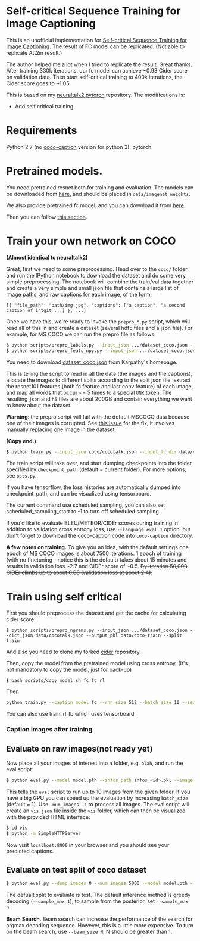 # Self-critical Sequence Training for Image Captioning

This is an unofficial implementation for [Self-critical Sequence Training for Image Captioning](https://arxiv.org/abs/1612.00563). The result of FC model can be replicated. (Not able to replicate Att2in result.)

The author helped me a lot when I tried to replicate the result. Great thanks. After training 330k iterations, our fc model can achieve ~0.93 Cider score on validation data. Then start self-critical training to 400k iterations, the Cider score goes to ~1.05.

This is based on my [neuraltalk2.pytorch](https://github.com/ruotianluo/neuraltalk2.pytorch) repository. The modifications is:
- Add self critical training.

# Requirements
Python 2.7 (no [coco-caption](https://github.com/tylin/coco-caption) version for python 3), pytorch


# Pretrained models.
You need pretrained resnet both for training and evaluation. The models can be downloaded from [here](https://drive.google.com/open?id=0B7fNdx_jAqhtbVYzOURMdDNHSGM), and should be placed in `data/imagenet_weights`.

We also provide pretrained fc model, and you can download it from [here](https://drive.google.com/open?id=0B7fNdx_jAqhtZnZsaXM3MDN5NGM).

Then you can follow [this section](#markdown-header-caption-images-after-training).

# Train your own network on COCO
**(Almost identical to neuraltalk2)**

Great, first we need to some preprocessing. Head over to the `coco/` folder and run the IPython notebook to download the dataset and do some very simple preprocessing. The notebook will combine the train/val data together and create a very simple and small json file that contains a large list of image paths, and raw captions for each image, of the form:

```
[{ "file_path": "path/img.jpg", "captions": ["a caption", "a second caption of i"tgit ...] }, ...]
```

Once we have this, we're ready to invoke the `prepro_*.py` script, which will read all of this in and create a dataset (several hdf5 files and a json file). For example, for MS COCO we can run the prepro file as follows:

```bash
$ python scripts/prepro_labels.py --input_json .../dataset_coco.json --output_json data/cocotalk.json --output_h5 data/cocotalk
$ python scripts/prepro_feats_npy.py --input_json .../dataset_coco.json --output_dir data/cocotalk --images_root ...
```

You need to download [dataset_coco.json](http://cs.stanford.edu/people/karpathy/deepimagesent/caption_datasets.zip) from Karpathy's homepage.

This is telling the script to read in all the data (the images and the captions), allocate the images to different splits according to the split json file, extract the resnet101 features (both fc feature and last conv feature) of each image, and map all words that occur <= 5 times to a special `UNK` token. The resulting `json` and `h5` files are about 200GB and contain everything we want to know about the dataset.

**Warning**: the prepro script will fail with the default MSCOCO data because one of their images is corrupted. See [this issue](https://github.com/karpathy/neuraltalk2/issues/4) for the fix, it involves manually replacing one image in the dataset.

**(Copy end.)**

```bash
$ python train.py --input_json coco/cocotalk.json --input_fc_dir data/cocotalk_fc --input_att_dir data/cocotalk_att --input_label_h5 data/cocotalk_label.h5 --id fc --caption_model fc --beam_size 1 --learning_rate 5e-4 --learning_rate_decay_start 0 --scheduled_sampling_start 0 --save_checkpoint_every 6000 --val_images_use 5000 --checkpoint_path log_fc --max_epochs 30
```

The train script will take over, and start dumping checkpoints into the folder specified by `checkpoint_path` (default = current folder). For more options, see `opts.py`.

If you have tensorflow, the loss histories are automatically dumped into checkpoint_path, and can be visualized using tensorboard.

The current command use scheduled sampling, you can also set scheduled_sampling_start to -1 to turn off scheduled sampling.

If you'd like to evaluate BLEU/METEOR/CIDEr scores during training in addition to validation cross entropy loss, use `--language_eval 1` option, but don't forget to download the [coco-caption code](https://github.com/tylin/coco-caption) into `coco-caption` directory.

**A few notes on training.** To give you an idea, with the default settings one epoch of MS COCO images is about 7500 iterations. 1 epoch of training (with no finetuning - notice this is the default) takes about 15 minutes and results in validation loss ~2.7 and CIDEr score of ~0.5. ~~By iteration 50,000 CIDEr climbs up to about 0.65 (validation loss at about 2.4).~~

# Train using self critical

First you should preprocess the dataset and get the cache for calculating cider score:
```
$ python scripts/prepro_ngrams.py --input_json .../dataset_coco.json --dict_json data/cocotalk.json --output_pkl data/coco-train --split train
```

And also you need to clone my forked [cider](https://github.com/ruotianluo/cider) repository.

Then, copy the model from the pretrained model using cross entropy. (It's not mandatory to copy the model, just for back-up)
```
$ bash scripts/copy_model.sh fc fc_rl
```

Then
```bash
python train.py --caption_model fc --rnn_size 512 --batch_size 10 --seq_per_img 5 --input_encoding_size 512 --train_only 0 --id fc_rl --input_json data/cocotalk.json --input_fc_dir data/cocotalk_fc --input_att_dir data/cocotalk_att --input_label_h5 data/cocotalk_label.h5 --beam_size 1 --learning_rate 5e-5 --optim adam --optim_alpha 0.9 --optim_beta 0.999 --checkpoint_path log_fc_rl --start_from log_fc_rl --save_checkpoint_every 5000 --language_eval 1 --val_images_use 5000 --self_critical_after 30
```
You can also use train_rl_tb which uses tensorboard.

### Caption images after training

## Evaluate on raw images(not ready yet)
Now place all your images of interest into a folder, e.g. `blah`, and run
the eval script:

```bash
$ python eval.py --model model.pth --infos_path infos_<id>.pkl --image_folder <image_folder> --num_images 10
```

This tells the `eval` script to run up to 10 images from the given folder. If you have a big GPU you can speed up the evaluation by increasing `batch_size` (default = 1). Use `-num_images -1` to process all images. The eval script will create an `vis.json` file inside the `vis` folder, which can then be visualized with the provided HTML interface:

```bash
$ cd vis
$ python -m SimpleHTTPServer
```

Now visit `localhost:8000` in your browser and you should see your predicted captions.

## Evaluate on test split of coco dataset

```bash
$ python eval.py --dump_images 0 --num_images 5000 --model model.pth --language_eval 1 --infos_path infos_<id>.pkl
```

The defualt split to evaluate is test. The default inference method is greedy decoding (`--sample_max 1`), to sample from the posterior, set `--sample_max 0`.

**Beam Search**. Beam search can increase the performance of the search for argmax decoding sequence. However, this is a little more expensive. To turn on the beam search, use `--beam_size N`, N should be greater than 1.

